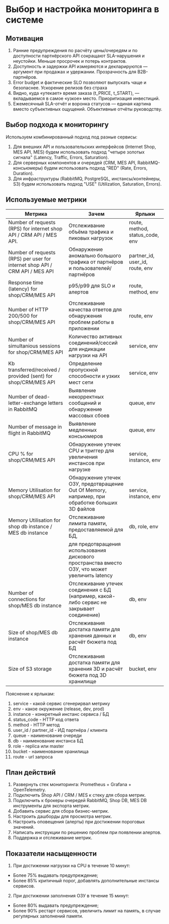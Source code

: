 # Выбор и настройка мониторинга в системе

## Мотивация
1. Ранние предупреждения по расчёту цены/очередям и по доступности партнёрского API сокращают SLA-нарушения и неустойки. Меньше просрочек и потерь контрактов. 
2. Доступность и задержки API измеряются и декларируются — аргумент при продажах и удержании. Прозрачность для B2B-партнёров. 
3. Error budget и фактические SLO позволяют выпускать чаще и безопаснее. Ускорение релизов без страха
4. Видно, куда «утекает» время заказа (t_PRICE, t_START), — вкладываемся в самое «узкое» место. Приоритизация инвестиций.
5. Ежемесячный SLA-отчёт и воронка статусов — единая картина вместо субъективных ощущений. Объективные отчёты руководству. 

## Выбор подхода к мониторингу
Используем комбинированный подход под разные сервисы:
1. Для внешних API и пользовательских интерфейсов (Internet Shop, MES API, MES) будем использовать подход "четыре золотых сигнала" (Latency, Traffic, Errors, Saturation).
2. Для серверных компонентов и очередей (CRM, MES API, RabbitMQ-консьюмеры) будем использовать подход "RED" (Rate, Errors, Duration).
3. Для инфраструктуры (RabbitMQ, PostgreSQL, инстансы/контейнеры, S3) будем использовать подход "USE" (Utilization, Saturation, Errors).

## Используемые метрики
| Метрика                                                                     | Зачем                                                                                           | Ярлыки                          |
|-----------------------------------------------------------------------------|-------------------------------------------------------------------------------------------------|---------------------------------|
| Number of requests (RPS) for internet shop API / CRM API / MES API.         | Отслеживание объёма трафика и пиковых нагрузок                                                  | route, method, status_code, env |
| Number of requests (RPS) per user for internet shop API / CRM API / MES API | Обнаружение аномально большого трафика от партнёров и пользователей/партнёров                   | partner_id, user_id, route, env |
| Response time (latency) for shop/CRM/MES API                                | p95/p99 для SLO и алертов                                                                       | route, method, env              |
| Number of HTTP 200/500 for shop/CRM/MES API                                 | Отслеживание качества ответов для обнаружения проблем работы в приложении                       | route, env                      |
| Number of simultanious sessions for shop/CRM/MES API                        | Количество активных соединений/сессий для индикации нагрузки на API                             | service, env                    |
| Kb transferred/received / provided (sent) for shop/CRM/MES API              | Определение пропускной способности и узких мест сети                                            | service, env         |
| Number of dead-letter-exchange letters in RabbitMQ                          | Выявление некорректных сообщений и обнаружение массовых сбоев                                   | queue, env               |
| Number of message in flight in RabbitMQ                                     | Выявление медленных консьюмеров                                                                 | queue, env               |
| CPU % for shop/CRM/MES API                                                  | Обнаружение утечек CPU и триггер для увеличения инстансов при нагрузке                          | service, instance, env          |
| Memory Utilisation for shop/CRM/MES API                                     | Обнаружение утечек ОЗУ, предотвращение Out Of Memory, например, при обработке больших 3D файлов | service, instance, env          |
| Memory Utilisation for shop db instance / MES db instance                   | Отслеживание лимита памяти, предоставляемой для БД,                                             | db, role, env |
|                                                                             | для предотвращения использования дискового пространства вместо ОЗУ, что может увеличить latency |                                 |
| Number of connections for shop/MES db instance                              | Отслеживание утечек соединения с БД (например, какой-либо сервис не закрывает соединение)       | db,  env                  |
| Size of shop/MES db instance                                                | Отслеживания достатка памяти для хранения данных и расчёт бюжета под БД                         | db, env                         |
| Size of S3 storage                                                          | Отслеживания достатка памяти для хранения 3D и расчёт бюжета под 3D хранилище                   | bucket, env                     |


Пояснение к ярлыкам:
1. service - какой сервис сгенерирвал метрику
2. env - какое окружение (release, dev, prod)
3. instance - конкретный инстанс сервиса / БД
4. status_code - HTTP код ответа
5. method - HTTP метод
6. user_id / partner_id - ИД партнёра / клиента 
7. queue - наименование очереди
8. db - наименование инстанса БД
9. role - replica или master
10. bucket - наименование хранилища
11. route - url запроса


## План действий
1. Развернуть стек мониторинга: Prometheus + Grafana + OpenTelemetry.
2. Подключить Shop API / CRM  / MES к стеку для сбора метрик.
3. Подключить к брокеры очередей RabbitMQ, Shop DB, MES DB инструменты для экспорта метрик.
4. Добавить сервис для сбора бизнес-метрик.
5. Настроить дашборды для просмотра метрик.
6. Настроить оповещения (алерты) при достижении пороговых значений.
7. Написать инструкции по решению проблем при появлении алертов.
8. Поддержка и отслеживание метрик.


## Показатели насыщенности
1. При достижении нагрузки на CPU в течение 10 минут:
- Более 75% выдавать предупреждение;
- Более 85% критичный порог, добавлять дополнительные инстансы сервисов.

2. При достижении заполнения ОЗУ в течение 15 минут:
- Более 80% выдавать предупреждение;
- Более 90% рестарт сервисов, увеличить лимит на память, в случае регулярных заполнений памяти.